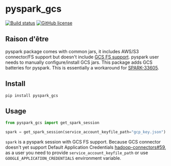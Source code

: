 pyspark_gcs
===========

[![Build status](https://github.com/ravwojdyla/pyspark_gcs/workflows/Build/badge.svg?branch=master)](https://github.com/ravwojdyla/pyspark_gcs/actions?query=workflow%3A%22Build%22+branch%3Amaster)
[![GitHub license](https://img.shields.io/github/license/ravwojdyla/pyspark_gcs.svg)](./LICENSE)

## Raison d'être

pyspark package comes with common jars, it includes AWS/S3 connector/FS support
but doesn't include [GCS FS support](https://cloud.google.com/dataproc/docs/concepts/connectors/cloud-storage).
pyspark user needs to manually configure/install GCS jars. This package adds GCS
batteries for pyspark. This is essentially a workaround for [SPARK-33605](https://issues.apache.org/jira/browse/SPARK-33605).

## Install

```
pip install pyspark_gcs
```

## Usage

```python
from pyspark_gcs import get_spark_session

spark = get_spark_session(service_account_keyfile_path="gcp_key.json")
```

`spark` is a pyspark session with GCS FS support. Because GCS connector doesn't yet
support Default Application Credentials [hadoop-connectors#59](https://github.com/GoogleCloudDataproc/hadoop-connectors/issues/59), as a user you need to provide `service_account_keyfile_path` or use
`GOOGLE_APPLICATION_CREDENTIALS` environment variable.